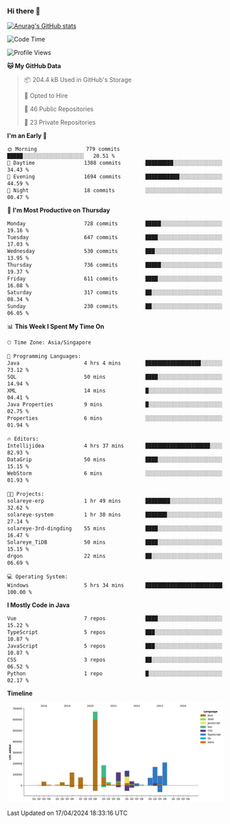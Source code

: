 ### Hi there 👋

[![Anurag's GitHub stats](https://github-readme-stats.vercel.app/api?username=xiumu2017&show_icons=true&theme=radical)](https://github.com/anuraghazra/github-readme-stats)

<!--
**xiumu2017/xiumu2017** is a ✨ _special_ ✨ repository because its `README.md` (this file) appears on your GitHub profile.

Here are some ideas to get you started:

- 🔭 I’m currently working on ...
- 🌱 I’m currently learning ...
- 👯 I’m looking to collaborate on ...
- 🤔 I’m looking for help with ...
- 💬 Ask me about ...
- 📫 How to reach me: ...
- 😄 Pronouns: ...
- ⚡ Fun fact: ...
-->

<!--START_SECTION:waka-->
![Code Time](http://img.shields.io/badge/Code%20Time-2%2C083%20hrs%2025%20mins-blue)

![Profile Views](http://img.shields.io/badge/Profile%20Views-6-blue)

**🐱 My GitHub Data** 

> 📦 204.4 kB Used in GitHub's Storage 
 > 
> 💼 Opted to Hire
 > 
> 📜 46 Public Repositories 
 > 
> 🔑 23 Private Repositories 
 > 
**I'm an Early 🐤** 

```text
🌞 Morning                779 commits         █████░░░░░░░░░░░░░░░░░░░░   20.51 % 
🌆 Daytime                1308 commits        █████████░░░░░░░░░░░░░░░░   34.43 % 
🌃 Evening                1694 commits        ███████████░░░░░░░░░░░░░░   44.59 % 
🌙 Night                  18 commits          ░░░░░░░░░░░░░░░░░░░░░░░░░   00.47 % 
```
📅 **I'm Most Productive on Thursday** 

```text
Monday                   728 commits         █████░░░░░░░░░░░░░░░░░░░░   19.16 % 
Tuesday                  647 commits         ████░░░░░░░░░░░░░░░░░░░░░   17.03 % 
Wednesday                530 commits         ███░░░░░░░░░░░░░░░░░░░░░░   13.95 % 
Thursday                 736 commits         █████░░░░░░░░░░░░░░░░░░░░   19.37 % 
Friday                   611 commits         ████░░░░░░░░░░░░░░░░░░░░░   16.08 % 
Saturday                 317 commits         ██░░░░░░░░░░░░░░░░░░░░░░░   08.34 % 
Sunday                   230 commits         ██░░░░░░░░░░░░░░░░░░░░░░░   06.05 % 
```


📊 **This Week I Spent My Time On** 

```text
🕑︎ Time Zone: Asia/Singapore

💬 Programming Languages: 
Java                     4 hrs 4 mins        ██████████████████░░░░░░░   73.12 % 
SQL                      50 mins             ████░░░░░░░░░░░░░░░░░░░░░   14.94 % 
XML                      14 mins             █░░░░░░░░░░░░░░░░░░░░░░░░   04.41 % 
Java Properties          9 mins              █░░░░░░░░░░░░░░░░░░░░░░░░   02.75 % 
Properties               6 mins              ░░░░░░░░░░░░░░░░░░░░░░░░░   01.94 % 

🔥 Editors: 
Intellijidea             4 hrs 37 mins       █████████████████████░░░░   82.93 % 
DataGrip                 50 mins             ████░░░░░░░░░░░░░░░░░░░░░   15.15 % 
WebStorm                 6 mins              ░░░░░░░░░░░░░░░░░░░░░░░░░   01.93 % 

🐱‍💻 Projects: 
solareye-erp             1 hr 49 mins        ████████░░░░░░░░░░░░░░░░░   32.62 % 
solareye-system          1 hr 30 mins        ███████░░░░░░░░░░░░░░░░░░   27.14 % 
solareye-3rd-dingding    55 mins             ████░░░░░░░░░░░░░░░░░░░░░   16.47 % 
Solareye_TiDB            50 mins             ████░░░░░░░░░░░░░░░░░░░░░   15.15 % 
drgon                    22 mins             ██░░░░░░░░░░░░░░░░░░░░░░░   06.69 % 

💻 Operating System: 
Windows                  5 hrs 34 mins       █████████████████████████   100.00 % 
```

**I Mostly Code in Java** 

```text
Vue                      7 repos             ████░░░░░░░░░░░░░░░░░░░░░   15.22 % 
TypeScript               5 repos             ███░░░░░░░░░░░░░░░░░░░░░░   10.87 % 
JavaScript               5 repos             ███░░░░░░░░░░░░░░░░░░░░░░   10.87 % 
CSS                      3 repos             ██░░░░░░░░░░░░░░░░░░░░░░░   06.52 % 
Python                   1 repo              █░░░░░░░░░░░░░░░░░░░░░░░░   02.17 % 
```



**Timeline**

![Lines of Code chart](https://raw.githubusercontent.com/xiumu2017/xiumu2017/main/assets/bar_graph.png)


 Last Updated on 17/04/2024 18:33:16 UTC
<!--END_SECTION:waka-->

